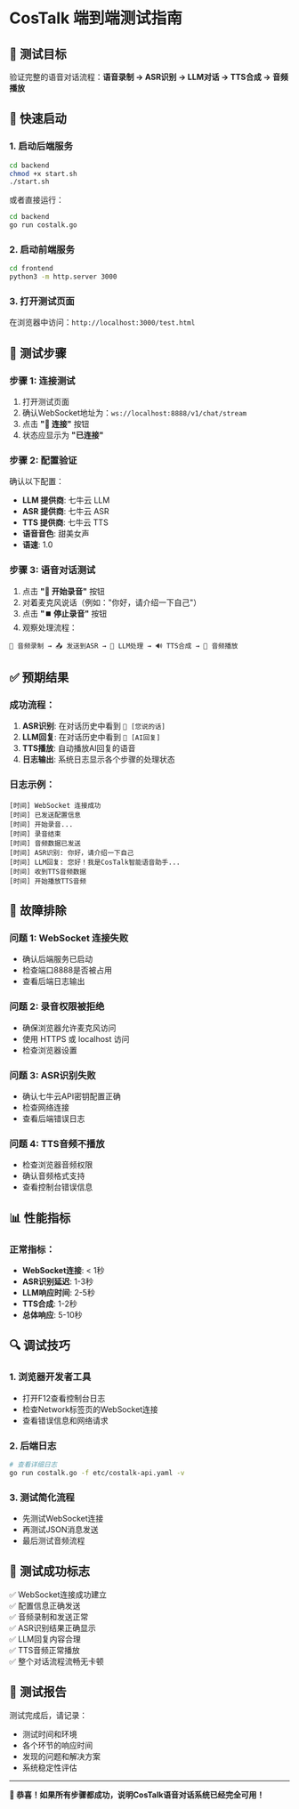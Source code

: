 # CosTalk 端到端测试指南

## 🎯 测试目标

验证完整的语音对话流程：**语音录制 → ASR识别 → LLM对话 → TTS合成 → 音频播放**

## 🚀 快速启动

### 1. 启动后端服务

```bash
cd backend
chmod +x start.sh
./start.sh
```

或者直接运行：
```bash
cd backend
go run costalk.go
```

### 2. 启动前端服务

```bash
cd frontend
python3 -m http.server 3000
```

### 3. 打开测试页面

在浏览器中访问：`http://localhost:3000/test.html`

## 🧪 测试步骤

### 步骤 1: 连接测试
1. 打开测试页面
2. 确认WebSocket地址为：`ws://localhost:8888/v1/chat/stream`
3. 点击 **"🔗 连接"** 按钮
4. 状态应显示为 **"已连接"**

### 步骤 2: 配置验证
确认以下配置：
- **LLM 提供商**: 七牛云 LLM
- **ASR 提供商**: 七牛云 ASR  
- **TTS 提供商**: 七牛云 TTS
- **语音音色**: 甜美女声
- **语速**: 1.0

### 步骤 3: 语音对话测试
1. 点击 **"🎤 开始录音"** 按钮
2. 对着麦克风说话（例如："你好，请介绍一下自己"）
3. 点击 **"⏹️ 停止录音"** 按钮
4. 观察处理流程：

```
🎤 音频录制 → 📤 发送到ASR → 🤖 LLM处理 → 🔊 TTS合成 → 🎵 音频播放
```

## ✅ 预期结果

### 成功流程：
1. **ASR识别**: 在对话历史中看到 `🎤 [您说的话]`
2. **LLM回复**: 在对话历史中看到 `🤖 [AI回复]`
3. **TTS播放**: 自动播放AI回复的语音
4. **日志输出**: 系统日志显示各个步骤的处理状态

### 日志示例：
```
[时间] WebSocket 连接成功
[时间] 已发送配置信息
[时间] 开始录音...
[时间] 录音结束
[时间] 音频数据已发送
[时间] ASR识别: 你好，请介绍一下自己
[时间] LLM回复: 您好！我是CosTalk智能语音助手...
[时间] 收到TTS音频数据
[时间] 开始播放TTS音频
```

## 🔧 故障排除

### 问题 1: WebSocket 连接失败
- 确认后端服务已启动
- 检查端口8888是否被占用
- 查看后端日志输出

### 问题 2: 录音权限被拒绝
- 确保浏览器允许麦克风访问
- 使用 HTTPS 或 localhost 访问
- 检查浏览器设置

### 问题 3: ASR识别失败
- 确认七牛云API密钥配置正确
- 检查网络连接
- 查看后端错误日志

### 问题 4: TTS音频不播放
- 检查浏览器音频权限
- 确认音频格式支持
- 查看控制台错误信息

## 📊 性能指标

### 正常指标：
- **WebSocket连接**: < 1秒
- **ASR识别延迟**: 1-3秒  
- **LLM响应时间**: 2-5秒
- **TTS合成**: 1-2秒
- **总体响应**: 5-10秒

## 🔍 调试技巧

### 1. 浏览器开发者工具
- 打开F12查看控制台日志
- 检查Network标签页的WebSocket连接
- 查看错误信息和网络请求

### 2. 后端日志
```bash
# 查看详细日志
go run costalk.go -f etc/costalk-api.yaml -v
```

### 3. 测试简化流程
- 先测试WebSocket连接
- 再测试JSON消息发送
- 最后测试音频流程

## 🎉 测试成功标志

✅ WebSocket连接成功建立  
✅ 配置信息正确发送  
✅ 音频录制和发送正常  
✅ ASR识别结果正确显示  
✅ LLM回复内容合理  
✅ TTS音频正常播放  
✅ 整个对话流程流畅无卡顿  

## 📝 测试报告

测试完成后，请记录：
- 测试时间和环境
- 各个环节的响应时间
- 发现的问题和解决方案
- 系统稳定性评估

---

**🎊 恭喜！如果所有步骤都成功，说明CosTalk语音对话系统已经完全可用！**